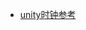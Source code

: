 
- [unity时钟参考](https://www.bilibili.com/video/BV1Zj411d7ui?p=5&vd_source=b5ac546db9e617edaa22905cc06c353c)
